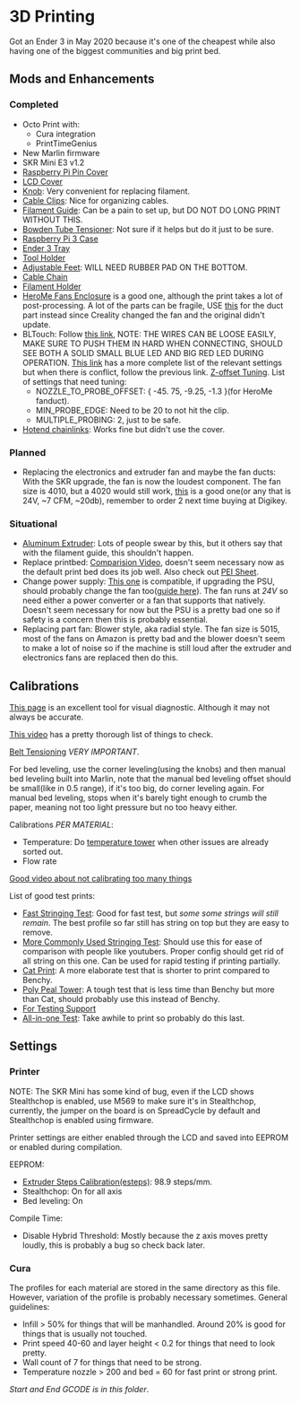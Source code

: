 # 3D Printing

Got an Ender 3 in May 2020 because it's one of the cheapest while also having one of the biggest communities and big print bed.

## Mods and Enhancements

### Completed

- Octo Print with:
  - Cura integration
  - PrintTimeGenius
- New Marlin firmware
- SKR Mini E3 v1.2
- [Raspberry Pi Pin Cover][28]
- [LCD Cover][29]
- [Knob][30]: Very convenient for replacing filament.
- [Cable Clips][31]: Nice for organizing cables.
- [Filament Guide][32]: Can be a pain to set up, but DO NOT DO LONG PRINT WITHOUT THIS.
- [Bowden Tube Tensioner][33]: Not sure if it helps but do it just to be sure.
- [Raspberry Pi 3 Case][35]
- [Ender 3 Tray][36]
- [Tool Holder][37]
- [Adjustable Feet][38]: WILL NEED RUBBER PAD ON THE BOTTOM.
- [Cable Chain][39]
- [Filament Holder][40]
- [HeroMe Fans Enclosure][24] is a good one, although the print takes a lot of post-processing. A lot of the parts can be fragile, USE [this][43] for the duct part instead since Creality changed the fan and the original didn't update.
- BLTouch: Follow [this link][41], NOTE: THE WIRES CAN BE LOOSE EASILY, MAKE SURE TO PUSH THEM IN HARD WHEN CONNECTING, SHOULD SEE BOTH A SOLID SMALL BLUE LED AND BIG RED LED DURING OPERATION. [This link][42] has a more complete list of the relevant settings but when there is conflict, follow the previous link. [Z-offset Tuning][44]. List of settings that need tuning:
  - NOZZLE_TO_PROBE_OFFSET: { -45. 75, -9.25, -1.3 }(for HeroMe fanduct).
  - MIN_PROBE_EDGE: Need to be 20 to not hit the clip.
  - MULTIPLE_PROBING: 2, just to be safe.
- [Hotend chainlinks][34]: Works fine but didn't use the cover.

### Planned

- Replacing the electronics and extruder fan and maybe the fan ducts: With the SKR upgrade, the fan is now the loudest component. The fan size is 4010, but a 4020 would still work, [this][23] is a good one(or any that is 24V, ~7 CFM, ~20db), remember to order 2 next time buying at Digikey.

### Situational

- [Aluminum Extruder][25]: Lots of people swear by this, but it others say that with the filament guide, this shouldn't happen.
- Replace printbed: [Comparision Video][18], doesn't seem necessary now as the default print bed does its job well. Also check out [PEI Sheet][19].
- Change power supply: [This one][20] is compatible, if upgrading the PSU, should probably change the fan too([guide here][21]). The fan runs at _24V_ so need either a power converter or a fan that supports that natively. Doesn't seem necessary for now but the PSU is a pretty bad one so if safety is a concern then this is probably essential.
- Replacing part fan: Blower style, aka radial style. The fan size is 5015, most of the fans on Amazon is pretty bad and the blower doesn't seem to make a lot of noise so if the machine is still loud after the extruder and electronics fans are replaced then do this.

## Calibrations

[This page][4] is an excellent tool for visual diagnostic. Although it may not always be accurate.

[This video][3] has a pretty thorough list of things to check.

[Belt Tensioning][15] _VERY IMPORTANT_.

For bed leveling, use the corner leveling(using the knobs) and then manual bed leveling built into Marlin, note that the manual bed leveling offset should be small(like in 0.5 range), if it's too big, do corner leveling again. For manual bed leveling, stops when it's barely tight enough to crumb the paper, meaning not too light pressure but no too heavy either.

Calibrations _PER MATERIAL_:

- Temperature: Do [temperature tower][2] when other issues are already sorted out.
- Flow rate

[Good video about not calibrating too many things][7]

List of good test prints:

- [Fast Stringing Test][8]: Good for fast test, but _some some strings will still remain_. The best profile so far still has string on top but they are easy to remove.
- [More Commonly Used Stringing Test][11]: Should use this for ease of comparison with people like youtubers. Proper config should get rid of all string on this one. Can be used for rapid testing if printing partially.
- [Cat Print][16]: A more elaborate test that is shorter to print compared to Benchy.
- [Poly Peal Tower][17]: A tough test that is less time than Benchy but more than Cat, should probably use this instead of Benchy.
- [For Testing Support][27]
- [All-in-one Test][9]: Take awhile to print so probably do this last.

## Settings

### Printer

NOTE: The SKR Mini has some kind of bug, even if the LCD shows Stealthchop is enabled, use M569 to make sure it's in Stealthchop, currently, the jumper on the board is on SpreadCycle by default and Stealthchop is enabled using firmware.

Printer settings are either enabled through the LCD and saved into EEPROM or enabled during compilation.

EEPROM:

- [Extruder Steps Calibration(esteps)][1]: 98.9 steps/mm.
- Stealthchop: On for all axis
- Bed leveling: On

Compile Time:

- Disable Hybrid Threshold: Mostly because the z axis moves pretty loudly, this is probably a bug so check back later.

### Cura

The profiles for each material are stored in the same directory as this file. However, variation of the profile is probably necessary sometimes. General guidelines:

- Infill > 50% for things that will be manhandled. Around 20% is good for things that is usually not touched.
- Print speed 40-60 and layer height < 0.2 for things that need to look pretty.
- Wall count of 7 for things that need to be strong.
- Temperature nozzle > 200 and bed = 60 for fast print or strong print.

_Start and End GCODE is in this folder_.

[1]: https://www.youtube.com/watch?v=X3A9Ir2SreI
[2]: https://hobbyhoarder.net/temperature-tower/
[3]: https://www.youtube.com/watch?v=qddYsbHawno&feature=youtu.be
[4]: https://www.simplify3d.com/support/print-quality-troubleshooting/
[6]: https://support.3dverkstan.se/article/23-a-visual-ultimaker-troubleshooting-guide
[7]: https://www.youtube.com/watch?v=Mbn1ckR86Z8
[8]: https://www.thingiverse.com/thing:2219103
[9]: https://www.thingiverse.com/thing:2656594/files
[10]: https://all3dp.com/2/cura-retraction-settings-how-to-avoid-stringing/
[11]: https://www.thingiverse.com/thing:2766430
[15]: https://www.youtube.com/watch?time_continue=251&v=PTvUSPapnuE&feature=emb_logo
[16]: https://www.thingiverse.com/thing:1545913
[17]: https://www.thingiverse.com/thing:2064029
[18]: https://www.youtube.com/watch?v=baVA5G8HH04&app=desktop
[19]: https://www.amazon.com/Gizmo-Dorks-Printer-Surface-Adhesive/dp/B074XLD5QH
[20]: https://www.amazon.com/LRS-350-24-Switching-Supply-350-4W-115Vac/dp/B07RF38JXK
[21]: https://www.thingiverse.com/thing:2967389
[22]: https://www.youtube.com/watch?v=l0kCD02BzzY
[23]: https://www.digikey.com/product-detail/en/sunon-fans/MF40202V2-1000U-A99/259-1801-ND/6198739
[24]: https://www.thingiverse.com/thing:3092044
[25]: https://www.reddit.com/r/ender3/comments/b37y32/ender_3_fix_aluminum_extruder_upgrade/
[27]: https://www.thingiverse.com/thing:3064242
[28]: https://www.thingiverse.com/thing:1874648/files
[29]: https://www.thingiverse.com/thing:3004849/files
[30]: https://www.thingiverse.com/thing:3176144/files
[31]: https://www.thingiverse.com/thing:2960375/files
[32]: https://www.thingiverse.com/thing:3052488
[33]: https://www.thingiverse.com/thing:936611/files
[34]: https://www.thingiverse.com/thing:3132855
[35]: https://www.thingiverse.com/thing:3016364
[36]: https://www.thingiverse.com/thing:2957317/files
[37]: https://www.thingiverse.com/thing:3554420/files
[38]: https://www.thingiverse.com/thing:3322727
[39]: https://www.thingiverse.com/thing:2920060/files
[40]: https://www.thingiverse.com/thing:3209211/files
[41]: https://www.youtube.com/watch?v=p504oU-D6iE&feature=youtu.be
[42]: https://www.reddit.com/r/ender3/comments/e894j7/marlin_20x_guide_for_ender_3_using_skr_mini_e3_v12/
[43]: https://www.thingiverse.com/thing:3878340
[44]: https://marlinfw.org/docs/gcode/M851.html
